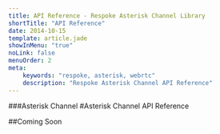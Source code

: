 ```yaml
---
title: API Reference - Respoke Asterisk Channel Library
shortTitle: "API Reference"
date: 2014-10-15
template: article.jade
showInMenu: "true"
noLink: false
menuOrder: 2
meta:
    keywords: "respoke, asterisk, webrtc"
    description: "Respoke Asterisk Channel API Reference"
---
```


###Asterisk Channel
#Asterisk Channel API Reference

##Coming Soon